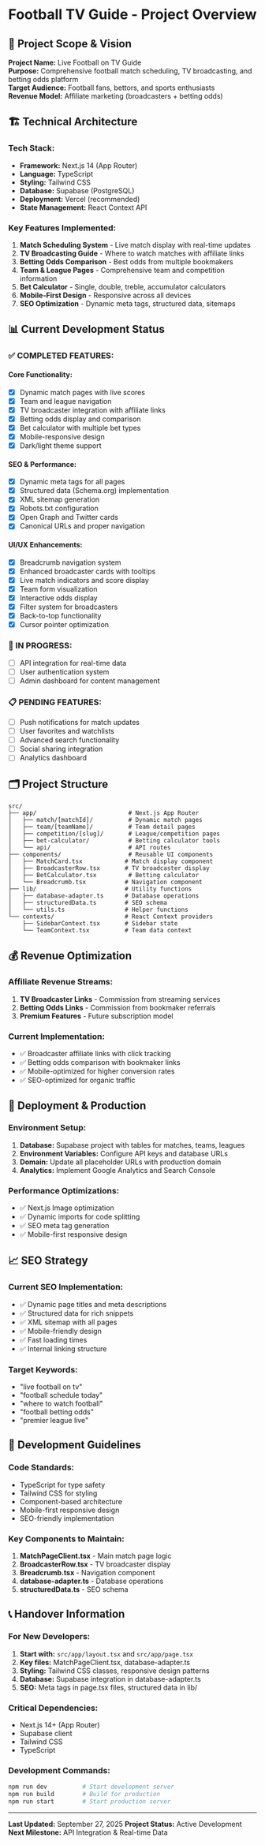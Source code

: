 # Football TV Guide - Project Overview

## 🎯 Project Scope & Vision

**Project Name:** Live Football on TV Guide  
**Purpose:** Comprehensive football match scheduling, TV broadcasting, and betting odds platform  
**Target Audience:** Football fans, bettors, and sports enthusiasts  
**Revenue Model:** Affiliate marketing (broadcasters + betting odds)  

## 🏗️ Technical Architecture

### **Tech Stack:**
- **Framework:** Next.js 14 (App Router)
- **Language:** TypeScript
- **Styling:** Tailwind CSS
- **Database:** Supabase (PostgreSQL)
- **Deployment:** Vercel (recommended)
- **State Management:** React Context API

### **Key Features Implemented:**
1. **Match Scheduling System** - Live match display with real-time updates
2. **TV Broadcasting Guide** - Where to watch matches with affiliate links
3. **Betting Odds Comparison** - Best odds from multiple bookmakers
4. **Team & League Pages** - Comprehensive team and competition information
5. **Bet Calculator** - Single, double, treble, accumulator calculators
6. **Mobile-First Design** - Responsive across all devices
7. **SEO Optimization** - Dynamic meta tags, structured data, sitemaps

## 📊 Current Development Status

### **✅ COMPLETED FEATURES:**

#### **Core Functionality:**
- [x] Dynamic match pages with live scores
- [x] Team and league navigation
- [x] TV broadcaster integration with affiliate links
- [x] Betting odds display and comparison
- [x] Bet calculator with multiple bet types
- [x] Mobile-responsive design
- [x] Dark/light theme support

#### **SEO & Performance:**
- [x] Dynamic meta tags for all pages
- [x] Structured data (Schema.org) implementation
- [x] XML sitemap generation
- [x] Robots.txt configuration
- [x] Open Graph and Twitter cards
- [x] Canonical URLs and proper navigation

#### **UI/UX Enhancements:**
- [x] Breadcrumb navigation system
- [x] Enhanced broadcaster cards with tooltips
- [x] Live match indicators and score display
- [x] Team form visualization
- [x] Interactive odds display
- [x] Filter system for broadcasters
- [x] Back-to-top functionality
- [x] Cursor pointer optimization

### **🔄 IN PROGRESS:**
- [ ] API integration for real-time data
- [ ] User authentication system
- [ ] Admin dashboard for content management

### **📋 PENDING FEATURES:**
- [ ] Push notifications for match updates
- [ ] User favorites and watchlists
- [ ] Advanced search functionality
- [ ] Social sharing integration
- [ ] Analytics dashboard

## 🗂️ Project Structure

```
src/
├── app/                          # Next.js App Router
│   ├── match/[matchId]/          # Dynamic match pages
│   ├── team/[teamName]/          # Team detail pages
│   ├── competition/[slug]/       # League/competition pages
│   ├── bet-calculator/           # Betting calculator tools
│   └── api/                      # API routes
├── components/                   # Reusable UI components
│   ├── MatchCard.tsx            # Match display component
│   ├── BroadcasterRow.tsx       # TV broadcaster display
│   ├── BetCalculator.tsx         # Betting calculator
│   └── Breadcrumb.tsx           # Navigation component
├── lib/                         # Utility functions
│   ├── database-adapter.ts      # Database operations
│   ├── structuredData.ts        # SEO schema
│   └── utils.ts                 # Helper functions
└── contexts/                    # React Context providers
    ├── SidebarContext.tsx       # Sidebar state
    └── TeamContext.tsx          # Team data context
```

## 💰 Revenue Optimization

### **Affiliate Revenue Streams:**
1. **TV Broadcaster Links** - Commission from streaming services
2. **Betting Odds Links** - Commission from bookmaker referrals
3. **Premium Features** - Future subscription model

### **Current Implementation:**
- ✅ Broadcaster affiliate links with click tracking
- ✅ Betting odds comparison with bookmaker links
- ✅ Mobile-optimized for higher conversion rates
- ✅ SEO-optimized for organic traffic

## 🚀 Deployment & Production

### **Environment Setup:**
1. **Database:** Supabase project with tables for matches, teams, leagues
2. **Environment Variables:** Configure API keys and database URLs
3. **Domain:** Update all placeholder URLs with production domain
4. **Analytics:** Implement Google Analytics and Search Console

### **Performance Optimizations:**
- ✅ Next.js Image optimization
- ✅ Dynamic imports for code splitting
- ✅ SEO meta tag generation
- ✅ Mobile-first responsive design

## 📈 SEO Strategy

### **Current SEO Implementation:**
- ✅ Dynamic page titles and meta descriptions
- ✅ Structured data for rich snippets
- ✅ XML sitemap with all pages
- ✅ Mobile-friendly design
- ✅ Fast loading times
- ✅ Internal linking structure

### **Target Keywords:**
- "live football on tv"
- "football schedule today"
- "where to watch football"
- "football betting odds"
- "premier league live"

## 🔧 Development Guidelines

### **Code Standards:**
- TypeScript for type safety
- Tailwind CSS for styling
- Component-based architecture
- Mobile-first responsive design
- SEO-friendly implementation

### **Key Components to Maintain:**
1. **MatchPageClient.tsx** - Main match page logic
2. **BroadcasterRow.tsx** - TV broadcaster display
3. **Breadcrumb.tsx** - Navigation component
4. **database-adapter.ts** - Database operations
5. **structuredData.ts** - SEO schema

## 📞 Handover Information

### **For New Developers:**
1. **Start with:** `src/app/layout.tsx` and `src/app/page.tsx`
2. **Key files:** MatchPageClient.tsx, database-adapter.ts
3. **Styling:** Tailwind CSS classes, responsive design patterns
4. **Database:** Supabase integration in database-adapter.ts
5. **SEO:** Meta tags in page.tsx files, structured data in lib/

### **Critical Dependencies:**
- Next.js 14+ (App Router)
- Supabase client
- Tailwind CSS
- TypeScript

### **Development Commands:**
```bash
npm run dev          # Start development server
npm run build        # Build for production
npm run start        # Start production server
```

---

**Last Updated:** September 27, 2025
**Project Status:** Active Development  
**Next Milestone:** API Integration & Real-time Data
